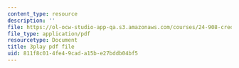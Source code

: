 ```yaml
---
content_type: resource
description: ''
file: https://ol-ocw-studio-app-qa.s3.amazonaws.com/courses/24-908-creole-languages-and-caribbean-identities-spring-2017/811f8c014fe49cada15be27bddb04bf5_MT3LjjdODHA.pdf
file_type: application/pdf
resourcetype: Document
title: 3play pdf file
uid: 811f8c01-4fe4-9cad-a15b-e27bddb04bf5
---
```

